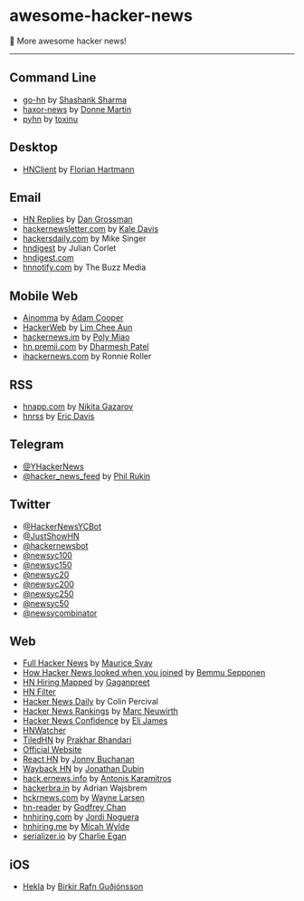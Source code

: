 
# awesome-hacker-news
:newspaper: More awesome hacker news!

---

## Command Line

- [go-hn](https://gitlab.com/shank/go-hn) by [Shashank Sharma](https://gitlab.com/u/shank)
- [haxor-news](https://github.com/donnemartin/haxor-news) by [Donne Martin](https://github.com/donnemartin)
- [pyhn](https://github.com/toxinu/pyhn) by [toxinu](https://github.com/toxinu)

## Desktop

- [HNClient](https://florian.github.io/HNClient) by [Florian Hartmann](https://github.com/florian)

## Email

- [HN Replies](http://www.hnreplies.com) by [Dan Grossman](https://github.com/dangrossman)
- [hackernewsletter.com](http://www.hackernewsletter.com) by [Kale Davis](https://github.com/kale)
- [hackersdaily.com](http://www.hackersdaily.com) by Mike Singer
- [hndigest](http://hndigest.wordpress.com) by Julian Corlet
- [hndigest.com](http://www.hndigest.com) 
- [hnnotify.com](http://hnnotify.com) by The Buzz Media

## Mobile Web

- [Ainomma](http://ainomma.azurewebsites.net/) by [Adam Cooper](https://github.com/adam7)
- [HackerWeb](http://hackerwebapp.com/) by [Lim Chee Aun](https://github.com/cheeaun)
- [hackernews.im](http://www.hackernews.im/) by [Poly Miao](https://github.com/polyrabbit/)
- [hn.premii.com](http://hn.premii.com/) by [Dharmesh Patel](https://github.com/premii)
- [ihackernews.com](http://ihackernews.com/) by Ronnie Roller

## RSS

- [hnapp.com](http://hnapp.com) by [Nikita Gazarov](https://github.com/raquo)
- [hnrss](https://edavis.github.io/hnrss) by [Eric Davis](https://github.com/edavis)

## Telegram

- [@YHackerNews](https://telegram.me/YHackerNews) 
- [@hacker_news_feed](https://telegram.me/hacker_news_feed) by [Phil Rukin](https://github.com/phil-r)

## Twitter

- [@HackerNewsYCBot](https://twitter.com/HackerNewsYCBot) 
- [@JustShowHN](https://twitter.com/JustShowHN) 
- [@hackernewsbot](https://twitter.com/hackernewsbot) 
- [@newsyc100](https://twitter.com/newsyc100) 
- [@newsyc150](https://twitter.com/newsyc150) 
- [@newsyc20](https://twitter.com/newsyc20) 
- [@newsyc200](https://twitter.com/newsyc200) 
- [@newsyc250](https://twitter.com/newsyc250) 
- [@newsyc50](https://twitter.com/newsyc50) 
- [@newsycombinator](https://twitter.com/newsycombinator) 

## Web

- [Full Hacker News](http://www.fullhn.com/) by [Maurice Svay](https://github.com/mauricesvay)
- [How Hacker News looked when you joined](http://bemmu.github.io/hncakeday/) by [Bemmu Sepponen](https://github.com/bemmu)
- [HN Hiring Mapped](http://gaganpreet.github.io/hn-hiring-mapped/src/web/) by [Gaganpreet](https://github.com/gaganpreet)
- [HN Filter](http://hn-filter.appspot.com/) 
- [Hacker News Daily](http://www.daemonology.net/hn-daily) by Colin Percival
- [Hacker News Rankings](http://hnrankings.info/) by [Marc Neuwirth](https://github.com/marcneuwirth)
- [Hacker News Confidence](http://hn.elijames.org/) by [Eli James](https://github.com/ejamesc)
- [HNWatcher](https://www.hnwatcher.com/) 
- [TiledHN](http://www.tiledhn.com/) by [Prakhar Bhandari](https://github.com/pbjr23)
- [Official Website](https://news.ycombinator.com) 
- [React HN](http://insin.github.io/react-hn/) by [Jonny Buchanan](https://github.com/insin)
- [Wayback HN](http://www.waybackhn.com/) by [Jonathan Dubin](https://github.com/jondubin)
- [hack.ernews.info](http://hack.ernews.info) by [Antonis Karamitros](https://github.com/AntouanK)
- [hackerbra.in](http://hackerbra.in) by Adrian Wajsbrem
- [hckrnews.com](http://hckrnews.com) by [Wayne Larsen](https://github.com/wvl)
- [hn-reader](http://chancancode.github.io/hn-reader) by [Godfrey Chan](https://github.com/chancancode)
- [hnhiring.com](http://hnhiring.com/) by [Jordi Noguera](https://github.com/jordinl)
- [hnhiring.me](http://hnhiring.me/) by [Micah Wylde](https://github.com/mwylde)
- [serializer.io](http://www.serializer.io) by [Charlie Egan](https://github.com/charlieegan3)

## iOS

- [Hekla](https://itunes.apple.com/us/app/hekla/id1405096983) by [Birkir Rafn Guðjónsson](https://github.com/birkir)
